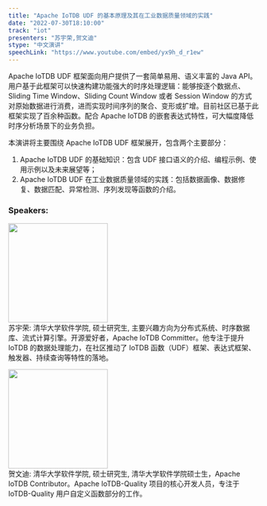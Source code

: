 ```yaml
---
title: "Apache IoTDB UDF 的基本原理及其在工业数据质量领域的实践"
date: "2022-07-30T18:10:00"
track: "iot"
presenters: "苏宇荣,贺文迪"
stype: "中文演讲"
speechLink: "https://www.youtube.com/embed/yx9h_d_r1ew"
---
```

Apache IoTDB UDF 框架面向用户提供了一套简单易用、语义丰富的 Java API。用户基于此框架可以快速构建功能强大的时序处理逻辑：能够按逐个数据点、Sliding Time Window、Sliding Count Window 或者 Session Window 的方式对原始数据进行消费，进而实现时间序列的聚合、变形或扩增。目前社区已基于此框架实现了百余种函数。配合 Apache IoTDB 的嵌套表达式特性，可大幅度降低时序分析场景下的业务负担。

本演讲将主要围绕 Apache IoTDB UDF 框架展开，包含两个主要部分：

1. Apache IoTDB UDF 的基础知识：包含 UDF 接口语义的介绍、编程示例、使用示例以及未来展望等；
2. Apache IoTDB UDF 在工业数据质量领域的实践：包括数据画像、数据修复、数据匹配、异常检测、序列发现等函数的介绍。
 ### Speakers: 
 <img src="images/speaker/1172.png" width="200" /><br>苏宇荣: 清华大学软件学院, 硕士研究生, 主要兴趣方向为分布式系统、时序数据库、流式计算引擎。开源爱好者，Apache IoTDB Committer。他专注于提升 IoTDB 的数据处理能力，在社区推动了 IoTDB 函数（UDF）框架、表达式框架、触发器、持续查询等特性的落地。

 <img src="images/speaker/1172_2.png" width="200" /><br>贺文迪: 清华大学软件学院, 硕士研究生, 清华大学软件学院硕士生，Apache IoTDB Contributor。Apache IoTDB-Quality 项目的核心开发人员，专注于 IoTDB-Quality 用户自定义函数部分的工作。

 